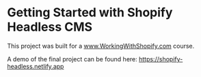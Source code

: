 # Getting Started with Shopify Headless CMS

This project was built for a www.WorkingWithShopify.com course. 

A demo of the final project can be found here: https://shopify-headless.netlify.app

